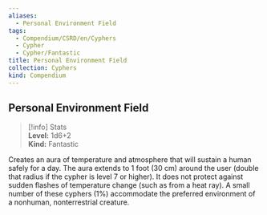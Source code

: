 ```yaml
---
aliases:
  - Personal Environment Field
tags:
  - Compendium/CSRD/en/Cyphers
  - Cypher
  - Cypher/Fantastic
title: Personal Environment Field
collection: Cyphers
kind: Compendium
---
```

## Personal Environment Field  
>[!info] Stats  
> **Level:** 1d6+2  
> **Kind:** Fantastic
  
Creates an aura of temperature and atmosphere that will sustain a human safely for a day. The aura extends to 1 foot (30 cm) around the user (double that radius if the cypher is level 7 or higher). It does not protect against sudden flashes of temperature change (such as from a heat ray). A small number of these cyphers (1%) accommodate the preferred environment of a nonhuman, nonterrestrial creature.